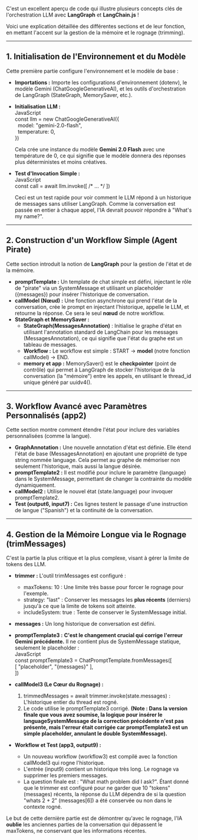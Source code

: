 C'est un excellent aperçu de code qui illustre plusieurs concepts clés de l'orchestration LLM avec **LangGraph** et **LangChain.js** \!

Voici une explication détaillée des différentes sections et de leur fonction, en mettant l'accent sur la gestion de la mémoire et le rognage (trimming).

---

## **1\. Initialisation de l'Environnement et du Modèle**

Cette première partie configure l'environnement et le modèle de base :

* **Importations :** Importe les configurations d'environnement (dotenv), le modèle Gemini (ChatGoogleGenerativeAI), et les outils d'orchestration de LangGraph (StateGraph, MemorySaver, etc.).  
* **Initialisation LLM :**  
  JavaScript  
  const llm \= new ChatGoogleGenerativeAI({  
    model: "gemini-2.0-flash",  
    temperature: 0,  
  })

  Cela crée une instance du modèle **Gemini 2.0 Flash** avec une température de 0, ce qui signifie que le modèle donnera des réponses plus déterministes et moins créatives.  
* **Test d'Invocation Simple :**  
  JavaScript  
  const call \= await llm.invoke(\[ /\* ... \*/ \])

  Ceci est un test rapide pour voir comment le LLM répond à un historique de messages sans utiliser LangGraph. Comme la conversation est passée en entier à chaque appel, l'IA devrait pouvoir répondre à "What's my name?".

---

## **2\. Construction d'un Workflow Simple (Agent Pirate)**

Cette section introduit la notion de **LangGraph** pour la gestion de l'état et de la mémoire.

* **promptTemplate :** Un template de chat simple est défini, injectant le rôle de "pirate" via un SystemMessage et utilisant un placeholder ({messages}) pour insérer l'historique de conversation.  
* **callModel (Nœud) :** Une fonction asynchrone qui prend l'état de la conversation, crée le prompt en injectant l'historique, appelle le LLM, et retourne la réponse. Ce sera le seul **nœud** de notre workflow.  
* **StateGraph et MemorySaver :**  
  * **StateGraph(MessagesAnnotation)** : Initialise le graphe d'état en utilisant l'annotation standard de LangChain pour les messages (MessagesAnnotation), ce qui signifie que l'état du graphe est un tableau de messages.  
  * **Workflow :** Le workflow est simple : START → **model** (notre fonction callModel) → END.  
  * **memory et app :** MemorySaver() est le **checkpointer** (point de contrôle) qui permet à LangGraph de stocker l'historique de la conversation (la "mémoire") entre les appels, en utilisant le thread\_id unique généré par uuidv4().

---

## **3\. Workflow Avancé avec Paramètres Personnalisés (app2)**

Cette section montre comment étendre l'état pour inclure des variables personnalisées (comme la langue).

* **GraphAnnotation :** Une nouvelle annotation d'état est définie. Elle étend l'état de base (MessagesAnnotation) en ajoutant une propriété de type string nommée language. Cela permet au graphe de mémoriser non seulement l'historique, mais aussi la langue désirée.  
* **promptTemplate2 :** Il est modifié pour inclure le paramètre {language} dans le SystemMessage, permettant de changer la contrainte du modèle dynamiquement.  
* **callModel2 :** Utilise le nouvel état (state.language) pour invoquer promptTemplate2.  
* **Test (output6, input7) :** Ces lignes testent le passage d'une instruction de langue ("Spanish") et la continuité de la conversation.

---

## **4\. Gestion de la Mémoire Longue via le Rognage (trimMessages)**

C'est la partie la plus critique et la plus complexe, visant à gérer la limite de tokens des LLM.

* **trimmer :** L'outil trimMessages est configuré :  
  * maxTokens: 10 : Une limite très basse pour forcer le rognage pour l'exemple.  
  * strategy: "last" : Conserver les messages les **plus récents** (derniers) jusqu'à ce que la limite de tokens soit atteinte.  
  * includeSystem: true : Tente de conserver le SystemMessage initial.  
* **messages :** Un long historique de conversation est défini.  
* **promptTemplate3 :** **C'est le changement crucial qui corrige l'erreur Gemini précédente.** Il ne contient plus de SystemMessage statique, seulement le placeholder :  
  JavaScript  
  const promptTemplate3 \= ChatPromptTemplate.fromMessages(\[  
      \[ "placeholder", "{messages}" \],  
  \])

* **callModel3 (Le Cœur du Rognage) :**  
  1. trimmedMessages \= await trimmer.invoke(state.messages) : L'historique entier du thread est rogné.  
  2. Le code utilise le promptTemplate3 corrigé. **(Note : Dans la version finale que vous avez soumise, la logique pour insérer le languageSystemMessage de la correction précédente n'est pas présente, mais l'erreur était corrigée car promptTemplate3 est un simple placeholder, annulant le double SystemMessage).**  
* **Workflow et Test (app3, output9) :**  
  * Un nouveau workflow (workflow3) est compilé avec la fonction callModel3 qui rogne l'historique.  
  * L'entrée (input9) contient un historique très long. Le rognage va supprimer les premiers messages.  
  * La question finale est : "What math problem did I ask?". Étant donné que le trimmer est configuré pour ne garder que 10 "tokens" (messages) récents, la réponse du LLM dépendra de si la question "whats 2 \+ 2" (messages\[6\]) a été conservée ou non dans le contexte rogné.

Le but de cette dernière partie est de démontrer qu'avec le rognage, l'IA **oublie** les anciennes parties de la conversation qui dépassent le maxTokens, ne conservant que les informations récentes.